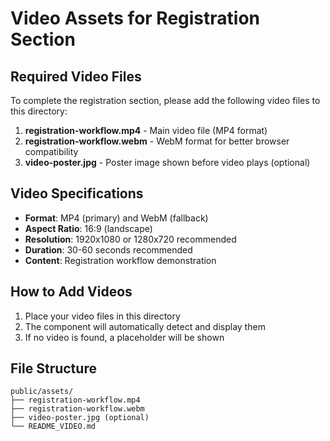 # Video Assets for Registration Section

## Required Video Files

To complete the registration section, please add the following video files to this directory:

1. **registration-workflow.mp4** - Main video file (MP4 format)
2. **registration-workflow.webm** - WebM format for better browser compatibility
3. **video-poster.jpg** - Poster image shown before video plays (optional)

## Video Specifications

- **Format**: MP4 (primary) and WebM (fallback)
- **Aspect Ratio**: 16:9 (landscape)
- **Resolution**: 1920x1080 or 1280x720 recommended
- **Duration**: 30-60 seconds recommended
- **Content**: Registration workflow demonstration

## How to Add Videos

1. Place your video files in this directory
2. The component will automatically detect and display them
3. If no video is found, a placeholder will be shown

## File Structure

```
public/assets/
├── registration-workflow.mp4
├── registration-workflow.webm
├── video-poster.jpg (optional)
└── README_VIDEO.md
```
